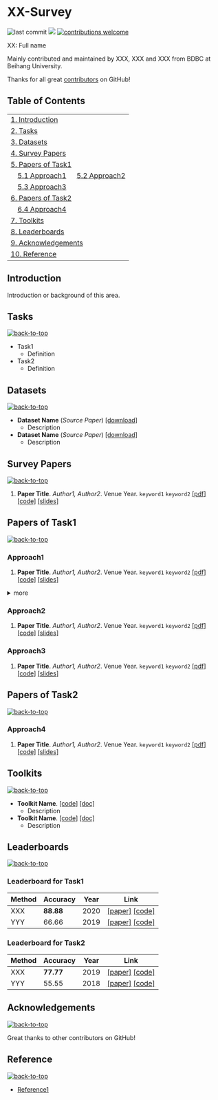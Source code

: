 # XX-Survey

![last commit](https://img.shields.io/github/last-commit/hiyouga/Survey-readme-template?color=blue) ![](https://img.shields.io/badge/paper%20number-20-brightgreen) [![contributions welcome](https://img.shields.io/badge/contributions-welcome-important)](CONTRIBUTING.md)

XX: Full name

Mainly contributed and maintained by XXX, XXX and XXX from BDBC at Beihang University.

Thanks for all great [contributors](#acknowledgements) on GitHub!

## Table of Contents

<table>
<tr><td colspan="2"><a href="#introduction">1. Introduction</a></td></tr>
<tr><td colspan="2"><a href="#tasks">2. Tasks</a></td></tr>
<tr><td colspan="2"><a href="#datasets">3. Datasets</a></td></tr>
<tr><td colspan="2"><a href="#survey-papers">4. Survey Papers</a></td></tr>
<tr><td colspan="2"><a href="#papers-of-task1">5. Papers of Task1</a></td></tr>
<tr>
    <td>&emsp;<a href="#approach1">5.1 Approach1</a></td>
    <td>&ensp;<a href="#approach2">5.2 Approach2</a></td>
</tr>
<tr>
    <td>&emsp;<a href="#approach3">5.3 Approach3</a></td>
    <td></td>
</tr>
<tr><td colspan="2"><a href="#papers-of-task2">6. Papers of Task2</a></td></tr>
<tr>
    <td>&emsp;<a href="#approach4">6.4 Approach4</a></td>
    <td></td>
</tr>
<tr><td colspan="2"><a href="#toolkits">7. Toolkits</a></td></tr>
<tr><td colspan="2"><a href="#leaderboards">8. Leaderboards</a></td></tr>
<tr><td colspan="2"><a href="#acknowledgements">9. Acknowledgements</a></td></tr>
<tr><td colspan="2"><a href="#reference">10. Reference</a></td></tr>
</table>

## Introduction

Introduction or background of this area.

## Tasks

[![back-to-top](https://img.shields.io/badge/%E2%86%91-back%20to%20top-yellow)](#content)

- Task1
    - Definition
- Task2
    - Definition

## Datasets

[![back-to-top](https://img.shields.io/badge/%E2%86%91-back%20to%20top-yellow)](#content)

- **Dataset Name** (*Source Paper*) [[download]](download_link)
    - Description
- **Dataset Name** (*Source Paper*) [[download]](download_link)
    - Description

## Survey Papers

[![back-to-top](https://img.shields.io/badge/%E2%86%91-back%20to%20top-yellow)](#content)

1. **Paper Title**. *Author1, Author2*. Venue Year. `keyword1` `keyword2` [[pdf]](pdf_link) [[code]]((code_link)) [[slides]](slides_link)

## Papers of Task1

[![back-to-top](https://img.shields.io/badge/%E2%86%91-back%20to%20top-yellow)](#content)

### Approach1

1. **Paper Title**. *Author1, Author2*. Venue Year. `keyword1` `keyword2` [[pdf]](pdf_link) [[code]]((code_link)) [[slides]](slides_link)

<details><summary> more </summary> 

1. **Paper Title**. *Author1, Author2*. Venue Year. `keyword1` `keyword2` [[pdf]](pdf_link) [[code]]((code_link)) [[slides]](slides_link)
2. **Paper Title**. *Author1, Author2*. Venue Year. `keyword1` `keyword2` [[pdf]](pdf_link) [[code]]((code_link)) [[slides]](slides_link)

</details>

### Approach2

1. **Paper Title**. *Author1, Author2*. Venue Year. `keyword1` `keyword2` [[pdf]](pdf_link) [[code]]((code_link)) [[slides]](slides_link)

### Approach3

1. **Paper Title**. *Author1, Author2*. Venue Year. `keyword1` `keyword2` [[pdf]](pdf_link) [[code]]((code_link)) [[slides]](slides_link)

## Papers of Task2

[![back-to-top](https://img.shields.io/badge/%E2%86%91-back%20to%20top-yellow)](#content)

### Approach4

1. **Paper Title**. *Author1, Author2*. Venue Year. `keyword1` `keyword2` [[pdf]](pdf_link) [[code]]((code_link)) [[slides]](slides_link)

## Toolkits

[![back-to-top](https://img.shields.io/badge/%E2%86%91-back%20to%20top-yellow)](#content)

- **Toolkit Name**. [[code]](code_link) [[doc]](documentation_link)
    - Description
- **Toolkit Name**. [[code]](code_link) [[doc]](documentation_link)
    - Description

## Leaderboards

[![back-to-top](https://img.shields.io/badge/%E2%86%91-back%20to%20top-yellow)](#content)

### Leaderboard for Task1

| Method | Accuracy | Year | Link |
| ---- | ---- | ---- | ---- |
| XXX | **88.88** | 2020 | [[paper]](paper_link) [[code]](code_link) |
| YYY | 66.66 | 2019 | [[paper]](paper_link) [[code]](code_link) |

### Leaderboard for Task2

| Method | Accuracy | Year | Link |
| ---- | ---- | ---- | ---- |
| XXX | **77.77** | 2019 | [[paper]](paper_link) [[code]](code_link) |
| YYY | 55.55 | 2018 | [[paper]](paper_link) [[code]](code_link) |

## Acknowledgements

[![back-to-top](https://img.shields.io/badge/%E2%86%91-back%20to%20top-yellow)](#content)

Great thanks to other contributors on GitHub!

## Reference

[![back-to-top](https://img.shields.io/badge/%E2%86%91-back%20to%20top-yellow)](#content)

- [Reference1](reference_link)